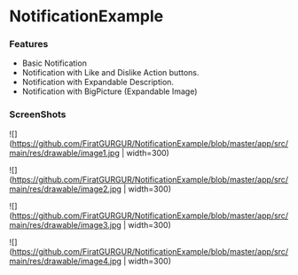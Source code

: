 # NotificationExample

### Features
- Basic Notification
- Notification with Like and Dislike Action buttons.
- Notification with Expandable Description.
- Notification with BigPicture (Expandable Image)

### ScreenShots 

![](https://github.com/FiratGURGUR/NotificationExample/blob/master/app/src/main/res/drawable/image1.jpg | width=300)

![](https://github.com/FiratGURGUR/NotificationExample/blob/master/app/src/main/res/drawable/image2.jpg | width=300)

![](https://github.com/FiratGURGUR/NotificationExample/blob/master/app/src/main/res/drawable/image3.jpg | width=300)

![](https://github.com/FiratGURGUR/NotificationExample/blob/master/app/src/main/res/drawable/image4.jpg | width=300)
